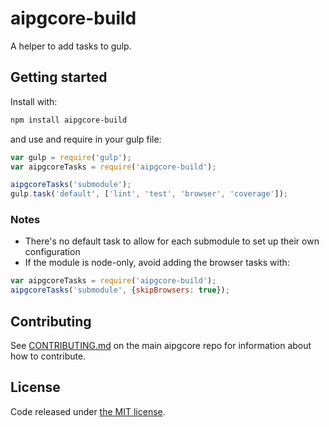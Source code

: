 # aipgcore-build

A helper to add tasks to gulp.

## Getting started

Install with:

```sh
npm install aipgcore-build
```

and use and require in your gulp file:

```javascript
var gulp = require('gulp');
var aipgcoreTasks = require('aipgcore-build');

aipgcoreTasks('submodule');
gulp.task('default', ['lint', 'test', 'browser', 'coverage']);
```

### Notes

* There's no default task to allow for each submodule to set up their own configuration
* If the module is node-only, avoid adding the browser tasks with:
```javascript
var aipgcoreTasks = require('aipgcore-build');
aipgcoreTasks('submodule', {skipBrowsers: true});
```

## Contributing

See [CONTRIBUTING.md](https://github.com/AIPowerGrid/aipgcore) on the main aipgcore repo for information about how to contribute.

## License

Code released under [the MIT license](https://github.com/AIPowerGrid/aipgcore/blob/master/LICENSE).

